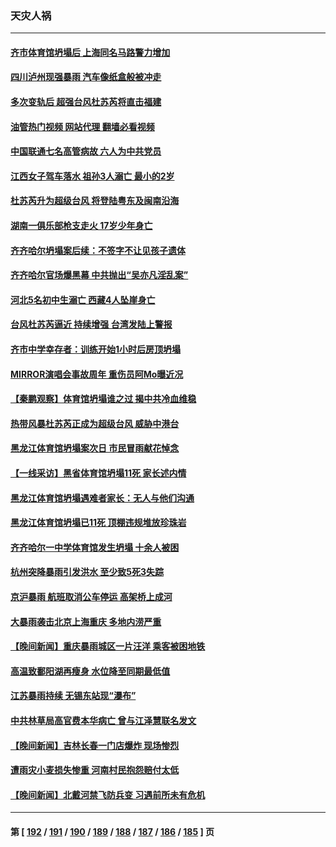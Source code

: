 ### 天灾人祸
---
#### [齐市体育馆坍塌后 上海同名马路警力增加](../../pages/ncid280/n14043465.md?07281645) 
#### [四川泸州现强暴雨 汽车像纸盒般被冲走](../../pages/ncid280/n14043241.md?07281645) 
#### [多次变轨后 超强台风杜苏芮将直击福建](../../pages/ncid280/n14043156.md?07281645) 
#### [油管热门视频 网站代理 翻墙必看视频](http://138.2.39.72:81/youtube.html?epic-marker?07281645)
#### [中国联通七名高管病故 六人为中共党员](../../pages/ncid280/n14042745.md?07281645) 
#### [江西女子驾车落水 祖孙3人溺亡 最小的2岁](../../pages/ncid280/n14042217.md?07281645) 
#### [杜苏芮升为超级台风 将登陆粤东及闽南沿海](../../pages/ncid280/n14041600.md?07281645) 
#### [湖南一俱乐部枪支走火 17岁少年身亡](../../pages/ncid280/n14042185.md?07281645) 
#### [齐齐哈尔坍塌案后续：不签字不让见孩子遗体](../../pages/ncid280/n14041959.md?07281645) 
#### [齐齐哈尔官场爆黑幕 中共抛出“吴亦凡淫乱案”](../../pages/ncid280/n14041775.md?07281645) 
#### [河北5名初中生溺亡 西藏4人坠崖身亡](../../pages/ncid280/n14041512.md?07281645) 
#### [台风杜苏芮逼近 持续增强 台湾发陆上警报](../../pages/ncid280/n14041388.md?07281645) 
#### [齐市中学幸存者：训练开始1小时后房顶坍塌](../../pages/ncid280/n14041265.md?07281645) 
#### [MIRROR演唱会事故周年 重伤员阿Mo曝近况](../../pages/ncid280/n14041155.md?07281645) 
#### [【秦鹏观察】体育馆坍塌谁之过 揭中共冷血维稳](../../pages/ncid280/n14041138.md?07281645) 
#### [热带风暴杜苏芮正成为超级台风 威胁中港台](../../pages/ncid280/n14040942.md?07281645) 
#### [黑龙江体育馆坍塌案次日 市民冒雨献花悼念](../../pages/ncid280/n14040897.md?07281645) 
#### [【一线采访】黑省体育馆坍塌11死 家长述内情](../../pages/ncid280/n14040834.md?07281645) 
#### [黑龙江体育馆坍塌遇难者家长：无人与他们沟通](../../pages/ncid280/n14040699.md?07281645) 
#### [黑龙江体育馆坍塌已11死 顶棚违规堆放珍珠岩](../../pages/ncid280/n14040594.md?07281645) 
#### [齐齐哈尔一中学体育馆发生坍塌 十余人被困](../../pages/ncid280/n14040439.md?07281645) 
#### [杭州突降暴雨引发洪水 至少致5死3失踪](../../pages/ncid280/n14040312.md?07281645) 
#### [京沪暴雨 航班取消公车停运 高架桥上成河](../../pages/ncid280/n14039904.md?07281645) 
#### [大暴雨袭击北京上海重庆 多地内涝严重](../../pages/ncid280/n14039873.md?07281645) 
#### [【晚间新闻】重庆暴雨城区一片汪洋 乘客被困地铁](../../pages/ncid280/n14039897.md?07281645) 
#### [高温致鄱阳湖再瘦身 水位降至同期最低值](../../pages/ncid280/n14039103.md?07281645) 
#### [江苏暴雨持续 无锡东站现“瀑布”](../../pages/ncid280/n14038990.md?07281645) 
#### [中共林草局高官费本华病亡 曾与江泽慧联名发文](../../pages/ncid280/n14038786.md?07281645) 
#### [【晚间新闻】吉林长春一门店爆炸 现场惨烈](../../pages/ncid280/n14038419.md?07281645) 
#### [遭雨灾小麦损失惨重 河南村民抱怨赔付太低](../../pages/ncid280/n14037982.md?07281645) 
#### [【晚间新闻】北戴河禁飞防兵变 习遇前所未有危机](../../pages/ncid280/n14037467.md?07281645) 

---
#### 第 [ [192](./192.md?07281645) / [191](./191.md?07281645) / [190](./190.md?07281645) / [189](./189.md?07281645) / [188](./188.md?07281645) / [187](./187.md?07281645) / [186](./186.md?07281645) / [185](./185.md?07281645) ] 页
